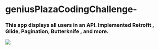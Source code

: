 # geniusPlazaCodingChallenge-

### This app displays all users in an API. Implemented Retrofit , Glide, Pagination, Butterknife , and more.

![](geniusplazagif.gif)
